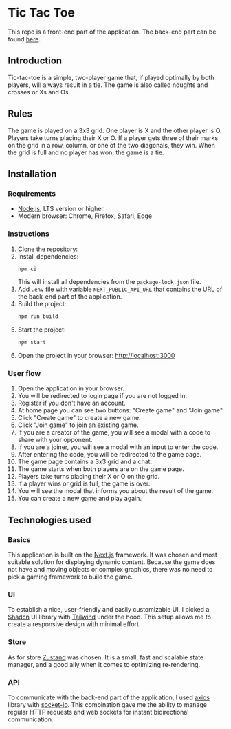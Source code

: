 # Tic Tac Toe

This repo is a front-end part of the application. The back-end part can be found [here](https://github.com/andrewvitrenko/tic-tac-toe-backend).

## Introduction

Tic-tac-toe is a simple, two-player game that, if played optimally by both
players, will always result in a tie. The game is also called noughts and
crosses or Xs and Os.

## Rules

The game is played on a 3x3 grid. One player is X and the other player is O.
Players take turns placing their X or O. If a player gets three of their marks
on the grid in a row, column, or one of the two diagonals, they win. When the
grid is full and no player has won, the game is a tie.

## Installation

### Requirements

- [Node.js](https://nodejs.org/en/download/), LTS version or higher
- Modern browser: Chrome, Firefox, Safari, Edge

### Instructions

1. Clone the repository:
2. Install dependencies:
   ```bash
   npm ci
   ```
   This will install all dependencies from the `package-lock.json` file.
3. Add `.env` file with variable `NEXT_PUBLIC_API_URL` that contains the URL of
   the back-end part of the application.
4. Build the project:
   ```bash
   npm run build
   ```
5. Start the project:
   ```bash
   npm start
   ```
6. Open the project in your
   browser: [http://localhost:3000](http://localhost:3000)

### User flow

1. Open the application in your browser.
2. You will be redirected to login page if you are not logged in.
3. Register if you don't have an account.
4. At home page you can see two buttons: "Create game" and "Join game".
5. Click "Create game" to create a new game.
6. Click "Join game" to join an existing game.
7. If you are a creator of the game, you will see a modal with a code to share
   with your opponent.
8. If you are a joiner, you will see a modal with an input to enter the code.
9. After entering the code, you will be redirected to the game page.
10. The game page contains a 3x3 grid and a chat.
11. The game starts when both players are on the game page.
12. Players take turns placing their X or O on the grid.
13. If a player wins or grid is full, the game is over.
14. You will see the modal that informs you about the result of the game.
15. You can create a new game and play again.

## Technologies used

### Basics

This application is built on the [Next.js](https://nextjs.org) framework. It was
chosen and most
suitable solution for displaying dynamic content. Because the game does not have
and moving objects or complex graphics, there was no need to pick a gaming
framework to build the game.

### UI

To establish a nice, user-friendly and easily customizable UI, I picked
a [Shadcn](https://ui.shadcn.com/) UI library
with [Tailwind](https://tailwindcss.com/) under the hood. This setup allows me
to create a responsive design with minimal effort.

### Store

As for store [Zustand](https://github.com/pmndrs/zustand) was chosen. It is a
small, fast and scalable state manager,
and a good ally when it comes to optimizing re-rendering.

### API

To communicate with the back-end part of the application, I
used [axios](https://axios-http.com/docs/intro) library
with [socket-io](https://socket.io/). This combination gave me the ability to
manage regular HTTP
requests and web sockets for instant bidirectional communication.
